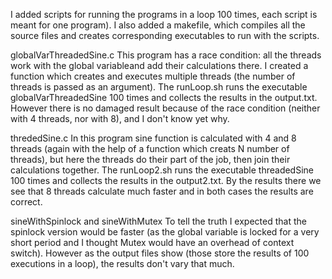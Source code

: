 I added scripts for running the programs in a loop 100 times, each script is meant for one program).
I also added a makefile, which compiles all the source files and creates corresponding executables to run with the scripts.

globalVarThreadedSine.c
This program has a race condition: all the threads work with the global variableand add their calculations there. I created a function which creates and executes multiple threads (the number of threads is passed as an argument). The runLoop.sh runs the executable globalVarThreadedSine 100 times and collects the results in the output.txt. However there is no damaged result because of the race condition (neither with 4 threads, nor with 8), and I don't know yet why. 

thrededSine.c
In this program sine function is calculated with 4 and 8 threads (again with the help of a function which creats N number of threads), but here the threads do their part of the job, then join their calculations together.
The runLoop2.sh runs the executable threadedSine 100 times and collects the results in the output2.txt. By the results there we see that 8 threads calculate much faster and in both cases the results are correct.

sineWithSpinlock and sineWithMutex
To tell the truth I expected that the spinlock version would be faster (as the global variable is locked for a very short period and I thought Mutex would have an overhead of context switch). However as the output files show (those store the results of 100 executions in a loop), the results don't vary that much.
